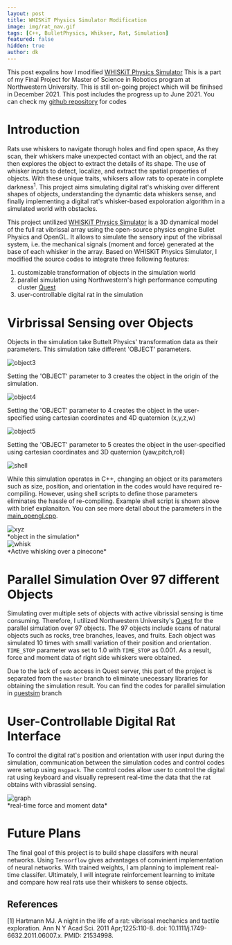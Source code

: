 ```yaml
---
layout: post
title: WHISKiT Physics Simulator Modification
image: img/rat_nav.gif
tags: [C++, BulletPhysics, Whikser, Rat, Simulation]
featured: false
hidden: true
author: dk
---
```

This post expalins how I modified [WHISKiT Physics Simulator](https://github.com/SeNSE-lab/whiskitphysics)
This is a part of my Final Project for Master of Science in Robotics program at Northwestern University.
This is still on-going project which will be finihsed in December 2021. This post includes the progress up to June 2021.
You can check my [github repository](https://github.com/dokkev/whisker_project) for codes


# Introduction
Rats use whiskers to navigate thorugh holes and find open space, As they scan, their whiskers make unexpected contact with an object, and the rat then explores the object to extract the details of its shape. The use of whisker inputs to detect, localize, and extract the spatial properties of objects. With these unique traits, whiksers allow rats to operate in complete darkness<sup>1</sup>. This project aims simulating digital rat's whisking over different shapes of objects, understanding the dynamtic data whiskers sense, and finally implementing a digital rat's whisker-based expoloration algorithm in a simulated world with obstacles.

This project untilized [WHISKiT Physics Simulator](https://github.com/SeNSE-lab/whiskitphysics) is a 3D dynamical model of the full rat vibrissal array using the open-source physics engine Bullet Physics and OpenGL. It allows to simulate the sensory input of the vibrissal system, i.e. the mechanical signals (moment and force) generated at the base of each whisker in the array. Based on WHISKiT Physics Simulator, I modified the source codes to integrate three following features:

1) customizable transformation of objects in the simulation world
2) parallel simulation using Northwestern's high performance computing cluster [Quest](https://www.it.northwestern.edu/research/user-services/quest/)
3) user-controllable digital rat in the simulation

# Virbrissal Sensing over Objects
Objects in the simulation take Buttelt Physics' transformation data as their parameters. This simulation take different 'OBJECT' parameters.

<div class="post-flex-display">
    <img src="/img/rat/object3.png" alt="object3">
</div>

Setting the 'OBJECT' parameter to 3 creates the object in the origin of the simulation.

<div class="post-flex-display">
    <img src="/img/rat/object4.png" alt="object4">
</div>

Setting the 'OBJECT' parameter to 4 creates the object in the user-specified using cartesian coordinates and 4D quaternion (x,y,z,w)

<div class="post-flex-display">
    <img src="/img/rat/object5.png" alt="object5">
</div>

Setting the 'OBJECT' parameter to 5 creates the object in the user-specified using cartesian coordinates and 3D quaternion (yaw,pitch,roll)

<div class="post-flex-display">
    <img src="/img/rat/shell.png" alt="shell">
</div>

While this simulation operates in C++, changing an object or its parameters such as size, position, and orientation in the codes would have required re-compiling. However, using shell scripts to define those parameters eliminates the hassle of re-compiling. Example shell script is shown above with brief explanaiton. You can see more detail about the parameters in the [main_opengl.cpp](https://github.com/rubberdk/whisker_project/blob/master/code/src/main_opengl.cpp).

<div class="post-flex-display">
    <img src="/img/rat/xyz.png" alt="xyz">
</div>
*object in the simulation*

<div class="post-flex-display">
    <img src="/img/rat/whisk.gif" alt="whisk">
</div>
*Active whisking over a pinecone*


# Parallel Simulation Over 97 different Objects
Simulating over multiple sets of objects with active vibrissial sensing is time consuming. Therefore, I utilized Northwestern University's [Quest](https://www.it.northwestern.edu/research/user-services/quest/) for the parallel simulation over 97 objects. The 97 objects include scans of natural objects such as rocks, tree branches, leaves, and fruits. Each object was simulated 10 times with smalll variation of their position and orientation. `TIME_STOP` parameter was set to 1.0 with `TIME_STOP` as 0.001. As a result, force and moment data of right side whiskers were obtained.

Due to the lack of `sudo` access in Quest server, this part of the project is separated from the `master` branch to eliminate unecessary libraries for obtaining the simulation result. You can find the codes for parallel simulation in [questsim](https://github.com/rubberdk/whisker_project/tree/questsim) branch

# User-Controllable Digital Rat Interface
To control the digital rat's position and orientation with user input during the simulation, communication between the simulation codes and control codes were setup using `msgpack`. The control codes allow user to control the digital rat using keyboard and visually represent real-time the data that the rat obtains with vibrassial sensing.

<div class="post-flex-display">
    <img src="/img/rat/graph.png" alt="graph">
</div>
*real-time force and moment data*


# Future Plans
The final goal of this project is to build shape classifers with neural networks. Using `Tensorflow` gives advantages of convinient implementation of neural networks. With trained weights, I am planning to implement real-time classifer. Ultimately, I will integrate reinforcement learning to imitate and compare how real rats use their whiskers to sense objects.



## References
[1] Hartmann MJ. A night in the life of a rat: vibrissal mechanics and tactile exploration. Ann N Y Acad Sci. 2011 Apr;1225:110-8. doi: 10.1111/j.1749-6632.2011.06007.x. PMID: 21534998.